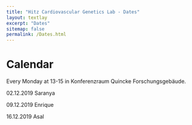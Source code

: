 ```yaml
---
title: "Hitz Cardiovascular Genetics Lab - Dates"
layout: textlay
excerpt: "Dates"
sitemap: false
permalink: /Dates.html
---
```


# Calendar

Every Monday at 13-15 in Konferenzraum Quincke Forschungsgebäude.

02.12.2019  Saranya

09.12.2019  Enrique

16.12.2019  Asal
